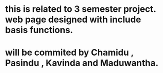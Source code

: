 # this is related to 3 semester project.  web page designed with include basis functions. 

# will be commited by Chamidu , Pasindu , Kavinda and Maduwantha.
